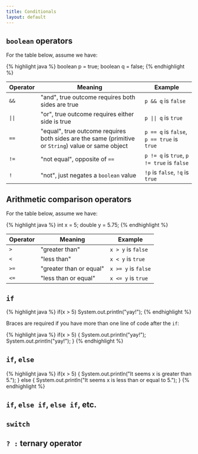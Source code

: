 ```yaml
---
title: Conditionals
layout: default
---
```


## `boolean` operators

For the table below, assume we have:

{% highlight java %}
boolean p = true;
boolean q = false;
{% endhighlight %}

| Operator | Meaning | Example |
|----------|---------|---------|
| `&&` | "and", true outcome requires both sides are true | `p && q` is `false` |
| `\|\|` | "or", true outcome requires either side is true | `p \|\| q` is `true` |
| `==` | "equal", true outcome requires both sides are the same (primitive or `String`) value or same object | `p == q` is `false`, `p == true` is `true`|
| `!=` | "not equal", opposite of `==` | `p != q` is `true`, `p != true` is `false` |
| `!` | "not", just negates a `boolean` value | `!p` is `false`, `!q` is `true` |

## Arithmetic comparison operators

For the table below, assume we have:

{% highlight java %}
int x = 5;
double y = 5.75;
{% endhighlight %}

| Operator | Meaning | Example |
|----------|---------|---------|
| `>` | "greater than" | `x > y` is `false` |
| `<` | "less than" | `x < y` is `true` |
| `>=` | "greater than or equal" | `x >= y` is `false` |
| `<=` | "less than or equal" | `x <= y` is `true` |

## `if`

{% highlight java %}
if(x > 5)
    System.out.println("yay!");
{% endhighlight %}

Braces are required if you have more than one line of code after the `if`:

{% highlight java %}
if(x > 5)
{
    System.out.println("yay!");
    System.out.println("yay!");
}
{% endhighlight %}

## `if`, `else`

{% highlight java %}
if(x > 5)
{
    System.out.println("It seems x is greater than 5.");
}
else
{
    System.out.println("It seems x is less than or equal to 5.");
}
{% endhighlight %}

## `if`, `else if`, `else if`, etc.

## `switch`

## `? :` ternary operator